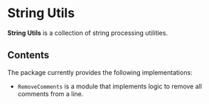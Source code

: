 # String Utils

**String Utils** is a collection of string processing utilities.

## Contents

The package currently provides the following implementations:

- `RemoveComments` is a module that implements logic to remove all comments from a line.
